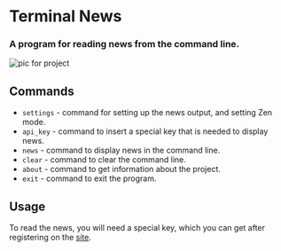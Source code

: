 # Terminal News

### A program for reading news from the command line.

![pic for project](https://github.com/nkr413/terminal-news/blob/main/docs/view.png)

## Commands
- `settings` - command for setting up the news output, and setting Zen mode.
- `api_key` - command to insert a special key that is needed to display news.
- `news` - command to display news in the command line.
- `clear` - command to clear the command line.
- `about` - command to get information about the project.
- `exit` - command to exit the program.

## Usage

To read the news, you will need a special key, which you can get after registering on the [site](https://newsapi.org/).